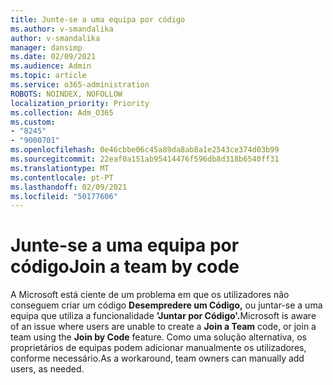 ```yaml
---
title: Junte-se a uma equipa por código
ms.author: v-smandalika
author: v-smandalika
manager: dansimp
ms.date: 02/09/2021
ms.audience: Admin
ms.topic: article
ms.service: o365-administration
ROBOTS: NOINDEX, NOFOLLOW
localization_priority: Priority
ms.collection: Adm_O365
ms.custom:
- "8245"
- "9000701"
ms.openlocfilehash: 0e46cbbe06c45a89da8ab8a1e2543ce374d03b99
ms.sourcegitcommit: 22eaf0a151ab95414476f596db8d318b6540ff31
ms.translationtype: MT
ms.contentlocale: pt-PT
ms.lasthandoff: 02/09/2021
ms.locfileid: "50177606"
---
```

# <a name="join-a-team-by-code"></a><span data-ttu-id="65b53-102">Junte-se a uma equipa por código</span><span class="sxs-lookup"><span data-stu-id="65b53-102">Join a team by code</span></span>

<span data-ttu-id="65b53-103">A Microsoft está ciente de um problema em que os utilizadores não conseguem criar um código **Desempredere um Código,** ou juntar-se a uma equipa que utiliza a funcionalidade **'Juntar por Código'.**</span><span class="sxs-lookup"><span data-stu-id="65b53-103">Microsoft is aware of an issue where users are unable to create a **Join a Team** code, or join a team using the **Join by Code** feature.</span></span> <span data-ttu-id="65b53-104">Como uma solução alternativa, os proprietários de equipas podem adicionar manualmente os utilizadores, conforme necessário.</span><span class="sxs-lookup"><span data-stu-id="65b53-104">As a workaround, team owners can manually add users, as needed.</span></span>
